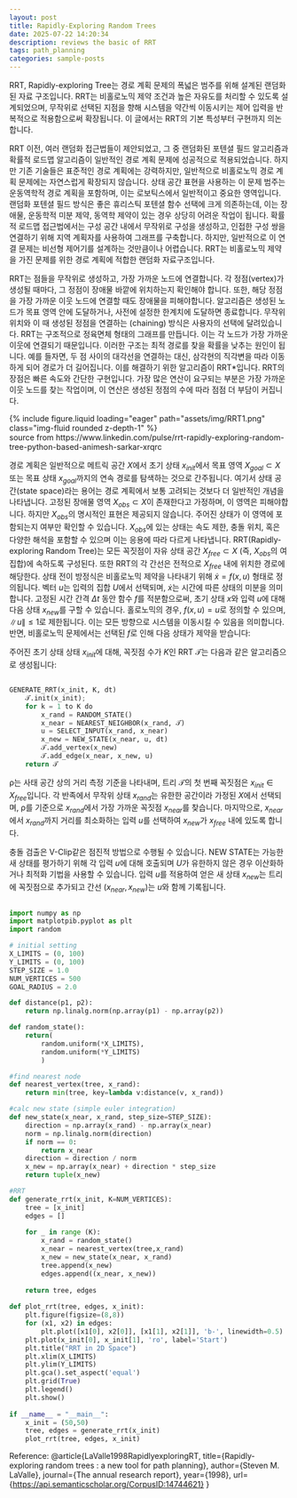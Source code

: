 ```yaml
---
layout: post
title: Rapidly-Exploring Random Trees
date: 2025-07-22 14:20:34
description: reviews the basic of RRT
tags: path_planning
categories: sample-posts
---
```


RRT, Rapidly-exploring Tree는 경로 계획 문제의 폭넓은 범주를 위해 설계된 랜덤화된 자료 구조입니다. RRT는 비홀로노믹 제약 조건과 높은 자유도를 처리할 수 있도록 설계되었으며, 무작위로 선택된 지점을 향해 시스템을 약간씩 이동시키는 제어 입력을 반복적으로 적용함으로써 확장됩니다. 이 글에서는 RRT의 기본 특성부터 구현까지 의논합니다. 


RRT 이전, 여러 랜덤화 접근법들이 제안되었고, 그 중 랜덤화된 포텐셜 필드 알고리즘과 확률적 로드맵 알고리즘이 일반적인 경로 계획 문제에 성공적으로 적용되었습니다. 하지만 기존 기술들은 표준적인 경로 계획에는 강력하지만, 일반적으로 비홀로노믹 경로 계획 문제에는 자연스럽게 확장되지 않습니다. 상태 공간 표현을 사용하는 이 문제 범주는 운동역학적 경로 계획을 포함하며, 이는 로보틱스에서 일반적이고 중요한 영역입니다. 랜덤화 포텐셜 필드 방식은 좋은 휴리스틱 포텐셜 함수 선택에 크게 의존하는데, 이는 장애물, 운동학적 미분 제약, 동역학 제약이 있는 경우 상당히 어려운 작업이 됩니다. 확률적 로드맵 접근법에서는 구성 공간 내에서 무작위로 구성을 생성하고, 인접한 구성 쌍을 연결하기 위해 지역 계획자를 사용하여 그래프를 구축합니다. 하지만, 일반적으로 이 연결 문제는 비선형 제어기를 설계하는 것만큼이나 어렵습니다. RRT는 비홀로노믹 제약을 가진 문제를 위한 경로 계획에 적합한 랜덤화 자료구조입니다.


RRT는 점들을 무작위로 생성하고, 가장 가까운 노드에 연결합니다. 각 정점(vertex)가 생성될 때마다, 그 정점이 장애물 바깥에 위치하는지 확인해야 합니다. 또한, 해당 정점을 가장 가까운 이웃 노드에 연결할 때도 장애물을 피해야합니다. 알고리즘은 생성된 노드가 목표 영역 안에 도달하거나, 사전에 설정한 한계치에 도달하면 종료합니다. 무작위 위치와 이 때 생성된 정점을 연결하는 (chaining) 방식은 사용자의 선택에 달려있습니다. RRT는 구조적으로 정육면체 형태의 그래프를 만듭니다. 이는 각 노드가 가장 가까운 이웃에 연결되기 때문입니다. 이러한 구조는 최적 경로를 찾을 확률을 낮추는 원인이 됩니다. 예를 들자면, 두 점 사이의 대각선을 연결하는 대신, 삼각현의 직각변을 따라 이동하게 되어 경로가 더 길어집니다. 이를 해결하기 위한 알고리즘이 RRT*입니다. RRT의 장점은 빠른 속도와 간단한 구현입니다. 가장 많은 연산이 요구되는 부분은 가장 가까운 이웃 노드를 찾는 작업이며, 이 연산은 생성된 정점의 수에 따라 점점 더 부담이 커집니다. 


<div class="row mt-3">
  <div class="col-sm mt-3 mt-md-0">
    {% include figure.liquid 
      loading="eager" 
      path="assets/img/RRT1.png" 
      class="img-fluid rounded z-depth-1" 
    %}
  </div>
</div>
<div class="caption">
  source from https://www.linkedin.com/pulse/rrt-rapidly-exploring-random-tree-python-based-animesh-sarkar-xrqrc
</div>


경로 계획은 일반적으로 메트릭 공간 $X$에서 초기 상태 $x_{init}$에서 목표 영역 $X_{goal} \subset X$ 또는 목표 상태 $x_{goal}$까지의 연속 경로를 탐색하는 것으로 간주됩니다. 여기서 상태 공간(state space)라는 용어는 경로 계획에서 보통 고려되는 것보다 더 일반적인 개념을 나타냅니다. 고정된 장애물 영역 $X_{obs} \subset X$이 존재한다고 가정하며, 이 영역은 피해야합니다. 하지만 $X_{obs}$의 명시적인 표현은 제공되지 않습니다. 주어진 상태가 이 영역에 포함되는지 여부만 확인할 수 있습니다. $X_{obs}$에 있는 상태는 속도 제한, 충돌 위치, 혹은 다양한 해석을 포함할 수 있으며 이는 응용에 따라 다르게 나타냅니다. RRT(Rapidly-exploring Random Tree)는 모든 꼭짓점이 자유 상태 공간 $X_{free} \subset X$ (즉, $X_{obs}$의 여집합)에 속하도록 구성된다. 또한 RRT의 각 간선은 전적으로 $X_{free}$ 내에 위치한 경로에 해당한다. 상태 전이 방정식은 비홀로노믹 제약을 나타내기 위해 $\dot{x} = f(x, u)$ 형태로 정의됩니다. 벡터 $u$는 입력의 집합 $U$에서 선택되며, $\dot{x}$는 시간에 따른 상태의 미분을 의미합니다. 고정된 시간 간격 $\Delta t$ 동안 함수 $f$를 적분함으로써, 초기 상태 $x$와 입력 $u$에 대해 다음 상태 $x_{new}$를 구할 수 있습니다. 홀로노믹의 경우, $f(x, u) = u$로 정의할 수 있으며, $\|u\| \leq 1$로 제한됩니다. 이는 모든 방향으로 시스템을 이동시킬 수 있음을 의미합니다. 반면, 비홀로노믹 문제에서는 선택된 $f$로 인해 다음 상태가 제약을 받습니다: 


주어진 초기 상태 상태 $x_{init}$에 대해, 꼭짓점 수가 $K$인 RRT $\mathcal{T}$는 다음과 같은 알고리즘으로 생성됩니다: 

``` python
    
GENERATE_RRT(x_init, K, dt)
    𝒯.init(x_init);
    for k = 1 to K do
        x_rand = RANDOM_STATE()
        x_near = NEAREST_NEIGHBOR(x_rand, 𝒯)
        u = SELECT_INPUT(x_rand, x_near)
        x_new = NEW_STATE(x_near, u, dt)
        𝒯.add_vertex(x_new)
        𝒯.add_edge(x_near, x_new, u)
    return 𝒯

```

ρ는 사태 공간 상의 거리 측정 기준을 나타내며, 트리 $\mathcal{T}$의 첫 번째 꼭짓점은 $x_{init} \in X_{free}$입니다. 각 반족에서 무작위 상태 $x_{rand}$는 유한한 공간이라 가정된 $X$에서 선택되며, ρ를 기준으로 $x_{rand}$에서 가장 가까운 꼭짓점 $x_{near}$를 찾습니다. 마지막으로, $x_{near}$에서 $x_{rand}$까지 거리를 최소화하는 입력 $u$를 선택하여 $x_{new}$가 $x_{free}$ 내에 있도록 합니다.

충돌 검출은 V-Clip같은 점진적 방법으로 수행될 수 있습니다. NEW STATE는 가능한 새 상태를 평가하기 위해 각 입력 $u$에 대해 호출되며 $U$가 유한하지 않은 경우 이산화하거나 최적화 기법을 사용할 수 있습니다. 입력 $u$를 적용하여 얻은 새 상태 $x_{new}$는 트리에 꼭짓점으로 추가되고 간선 $(x_{near}, x_{new})$는 $u$와 함께 기록됩니다. 


```python

import numpy as np
import matplotpib.pyplot as plt
import random

# initial setting
X_LIMITS = (0, 100)
Y_LIMITS = (0, 100)
STEP_SIZE = 1.0
NUM_VERTICES = 500
GOAL_RADIUS = 2.0

def distance(p1, p2):
    return np.linalg.norm(np.array(p1) - np.array(p2))

def random_state():
    return(
        random.uniform(*X_LIMITS),
        random.uniform(*Y_LIMITS)
        )

#find nearest node
def nearest_vertex(tree, x_rand):
    return min(tree, key=lambda v:distance(v, x_rand))

#calc new state (simple euler integration)
def new_state(x_near, x_rand, step_size=STEP_SIZE):
    direction = np.array(x_rand) - np.array(x_near)
    norm = np.linalg.norm(direction)
    if norm == 0:
        return x_near
    direction = direction / norm
    x_new = np.array(x_near) + direction * step_size
    return tuple(x_new)

#RRT
def generate_rrt(x_init, K=NUM_VERTICES):
    tree = [x_init]
    edges = []
    
    for _ in range (K):
        x_rand = random_state()
        x_near = nearest_vertex(tree,x_rand)
        x_new = new_state(x_near, x_rand)
        tree.append(x_new)
        edges.append((x_near, x_new))
        
    return tree, edges
    
def plot_rrt(tree, edges, x_init):
    plt.figure(figsize=(8,8))
    for (x1, x2) in edges:
        plt.plot([x1[0], x2[0]], [x1[1], x2[1]], 'b-', linewidth=0.5)
    plt.plot(x_init[0], x_init[1], 'ro', label='Start')
    plt.title("RRT in 2D Space")
    plt.xlim(X_LIMITS)
    plt.ylim(Y_LIMITS)
    plt.gca().set_aspect('equal')
    plt.grid(True)
    plt.legend()
    plt.show()
        
if __name__ = "__main__":
    x_init = (50,50)
    tree, edges = generate_rrt(x_init)
    plot_rrt(tree, edges, x_init)

```



Reference: @article{LaValle1998RapidlyexploringRT,
  title={Rapidly-exploring random trees : a new tool for path planning},
  author={Steven M. LaValle},
  journal={The annual research report},
  year={1998},
  url={https://api.semanticscholar.org/CorpusID:14744621}
}